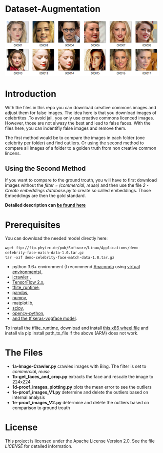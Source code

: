 # Dataset-Augmentation


![alt](https://github.com/JanderHungrige/Dataset-Augmentation/blob/main/1*XF84HS2-X3jbP-cDUBbarQ.png?raw=true)

# Introduction
With the files in this repo you can download creative commons images and adjust them for false images. 
The idea here is that you download images of celebrtites .To avoid jail, you only use creative commons licenced images. However, those are not alwasy the best and lead to false faces. 
With the files here, you can indentifiy false images and remove them. 

The first method would be to compare the images in each folder (one celebrity per folder) and find outliers. Or using the second method to compare all images of a folder to a golden truth from non creative common lincens. 

## Using the Second Method
If you want to compare to the ground trouth, you will have to first download images without the *filter = (commercial, reuse)* and then use the file *2 -Create embeddings database.py* to create so called embeddings. Those Embeddings are then the gold standard. 

**Detailed description can [be found here](https://janwerth.medium.com/8a68be38652?source=friends_link&sk=3f5a8619f10c66c5781aa6b73df0c9eb)**

# Prerequisites
You can download the needed model directly here: 
```
wget ftp://ftp.phytec.de/pub/Software/Linux/Applications/demo-celebrity-face-match-data-1.0.tar.gz
tar -xzf demo-celebrity-face-match-data-1.0.tar.gz
```

* python 3.6+ environment (I recommend [Anaconda](https://www.anaconda.com/) using [virtual environments](https://docs.conda.io/projects/conda/en/latest/user-guide/tasks/manage-environments.html)),
* [icrawler](https://pypi.org/project/icrawler/) , 
* [TensorFlow 2.x](https://pypi.org/project/tensorflow/),
* [tflite_runtime](https://pypi.org/project/tflite/),
* [pandas](https://pypi.org/project/pandas/),
* [numpy](https://pypi.org/project/numpy/),
* [matplotlib](https://pypi.org/project/matplotlib/), 
* [scipy](https://pypi.org/project/scipy/), 
* [opencv-python](https://pypi.org/project/opencv-python/),
* [and the tf.keras-vggface model](https://github.com/JanderHungrige/tf.keras-vggface).

To install the tflite_runtime, download and install [this x86 wheel file](https://github.com/google-coral/pycoral/releases/download/release-frogfish/tflite_runtime-2.5.0-cp36-cp36m-linux_x86_64.whl) and install via pip install path_to_file if the above (ARM) does not work.

# The Files

* **1a-Image-Crawler.py** crawles images with Bing. The filter is set to *commercial, reuse*
* **1b-get_faces_and_crop.py** extracts the face and rescale the image to 224x224
* **1d-proof_images_plotting.py** plots the mean error to see the outliers
* **1e-proof_images_V1.py** determine and delete the outliers based on internal analysis
* **1e-proof_images_V2.py** determine and delete the outliers based on comparison to ground trouth
# License
This project is licensed under the Apache License Version 2.0. See the file *LICENSE* for detailed information.
